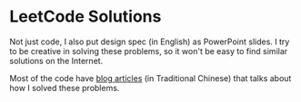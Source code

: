 # LeetCode Solutions

Not just code, I also put design spec (in English) as PowerPoint slides.
I try to be creative in solving these problems, so it won't be easy to find
similar solutions on the Internet.

Most of the code have [blog articles](https://shawnchang420.blogspot.com/) (in
Traditional Chinese) that talks about how I solved these problems.
